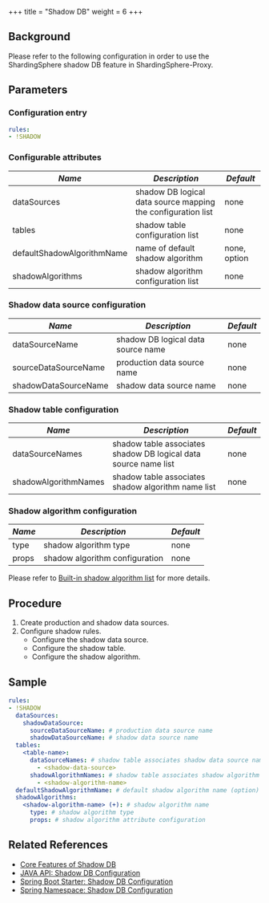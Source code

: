+++
title = "Shadow DB"
weight = 6
+++

## Background
Please refer to the following configuration in order to use the ShardingSphere shadow DB feature in ShardingSphere-Proxy.

## Parameters
### Configuration entry

```yaml
rules:
- !SHADOW
```

###  Configurable attributes

| *Name*                     | *Description*                                                    | *Default*    |
| -------------------------- | ---------------------------------------------------------------- | ------------ |
| dataSources                | shadow DB logical data source mapping the configuration list     | none         |
| tables                     | shadow table configuration list                                  | none         |
| defaultShadowAlgorithmName | name of default shadow algorithm                                 | none, option |
| shadowAlgorithms           | shadow algorithm configuration list                              | none         |

### Shadow data source configuration

| *Name*               | *Description*                      | *Default*  |
| -------------------- | ---------------------------------- | ---------- |
| dataSourceName       | shadow DB logical data source name | none       |
| sourceDataSourceName | production data source name        | none       |
| shadowDataSourceName | shadow data source name            | none       |

### Shadow table configuration

| *Name*               | *Description*                                                   | *Default*  |
| -------------------- | --------------------------------------------------------------- | ---------- |
| dataSourceNames      | shadow table associates shadow DB logical data source name list | none       |
| shadowAlgorithmNames | shadow table associates shadow algorithm name list              | none       |

### Shadow algorithm configuration

| *Name*  | *Description*                  | *Default*  |
| ------- | ------------------------------ | ---------- |
| type    | shadow algorithm type          | none       |
| props   | shadow algorithm configuration | none       |

Please refer to [Built-in shadow algorithm list](/en/user-manual/common-config/builtin-algorithm/shadow) for more details.

## Procedure
1. Create production and shadow data sources.
2. Configure shadow rules.
    - Configure the shadow data source.
    - Configure the shadow table.
    - Configure the shadow algorithm.

## Sample

```yaml
rules:
- !SHADOW
  dataSources:
    shadowDataSource:
      sourceDataSourceName: # production data source name
      shadowDataSourceName: # shadow data source name
  tables:
    <table-name>:
      dataSourceNames: # shadow table associates shadow data source name list
        - <shadow-data-source>
      shadowAlgorithmNames: # shadow table associates shadow algorithm name list
        - <shadow-algorithm-name>
  defaultShadowAlgorithmName: # default shadow algorithm name (option)
  shadowAlgorithms:
    <shadow-algorithm-name> (+): # shadow algorithm name
      type: # shadow algorithm type
      props: # shadow algorithm attribute configuration
```

## Related References
- [Core Features of Shadow DB](/en/features/shadow/)
- [JAVA API: Shadow DB Configuration](/en/user-manual/shardingsphere-jdbc/java-api/rules/shadow/)
- [Spring Boot Starter: Shadow DB Configuration](/en/user-manual/shardingsphere-jdbc/spring-boot-starter/rules/shadow/)
- [Spring Namespace: Shadow DB Configuration](/en/user-manual/shardingsphere-jdbc/spring-namespace/rules/shadow/)
